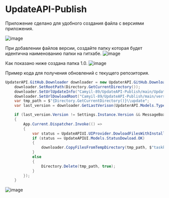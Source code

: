 # UpdateAPI-Publish
Приложение сделано для удобного создания файла с версиями приложения.

![image](https://user-images.githubusercontent.com/76705837/233179296-806440db-87a6-4e64-9081-2ba8c2608cf5.png)


При добавлении файлов версии, создайте папку которая будет идентична наименованию папки на гитхабе.
![image](https://user-images.githubusercontent.com/76705837/233179477-2a73f125-a36c-4a8b-a6e5-587ec8ff7adc.png)

Как показано ниже создана папка 1.0.
![image](https://user-images.githubusercontent.com/76705837/233179702-543bc507-de81-4745-b3d7-152ae9df74fb.png)

Пример кода для получения обновлений с текущего репозитория.

```cs
UpdaterAPI.GitHub.Downloader downloader = new UpdaterAPI.GitHub.Downloader();
    downloader.SetRootPath(Directory.GetCurrentDirectory());
    downloader.SetUrlUpdateInfo("Camyil-89/UpdateAPI-Publish/main/UpdateInfo.xml");
    downloader.SetUrlDowloadRoot("Camyil-89/UpdateAPI-Publish/main/versions");
    var tmp_path = $"{Directory.GetCurrentDirectory()}\\update";
    var last_version = downloader.GetLastVerison(UpdaterAPI.Models.TypeVersion.Release);

	if (last_version.Version != Settings.Instance.Version && MessageBoxHelper.QuestionShow($"Доступна новая версия {last_version.Version}\nСкачать?") == MessageBoxResult.Yes)
	{
		App.Current.Dispatcher.Invoke(() =>
		{
			var status = UpdateAPIUI.UIProvider.DowloadFilesWithInstaller(downloader, last_version, tmp_path);
			if (status == UpdateAPIUI.Models.StatusDowload.OK)
			{
				downloader.CopyFilesFromTempDirectory(tmp_path, $"taskkill /pid {Process.GetCurrentProcess().Id} &&", $"&& rmdir /s /q \"{Directory.GetCurrentDirectory()}\\update\" && \"{Process.GetCurrentProcess().MainModule.FileName.Split("\\").Last()}\"");
			}
			else
			{
				Directory.Delete(tmp_path, true);
			}
		});
	}
```

![image](https://user-images.githubusercontent.com/76705837/233179499-21d71430-1aac-4f4a-913d-e4911f796870.png)
